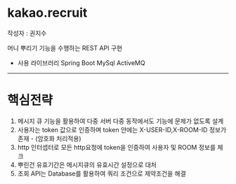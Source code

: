 # kakao.recruit

작성자 : 권지수

머니 뿌리기 기능을 수행하는 REST API 구현

* 사용 라이브러리
Spring Boot
MySql
ActiveMQ
--------------------
# 핵심전략

1. 메시지 큐 기능을 활용하여 다중 서버 다중 동작에서도 기능에 문제가 없도록 설계
2. 사용자는 token 값으로 인증하며 token 안에는 X-USER-ID,X-ROOM-ID 정보가 존재 - (암호화 처리적용)
3. http 인터셉터로 모든 http요청에 token을 인증하여 사용자 및 ROOM 정보를 체크
4. 뿌린건 유효기간은 메시지큐의 유효시간 설정으로 대처
5. 조회 API는 Database를 활용하여 쿼리 조건으로 제약조건을 해결




